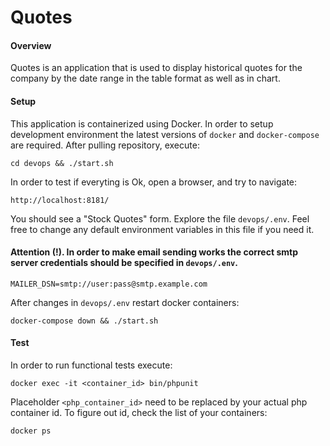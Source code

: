 # Quotes
#### Overview
Quotes is an application that is used to display historical quotes for the company by the date range in the table format as well as in chart.
#### Setup
This application is containerized using Docker. In order to setup development environment the latest versions of `docker` and `docker-compose` are required. After pulling repository, execute:
```
cd devops && ./start.sh
```
In order to test if everyting is Ok, open a browser, and try to navigate:
```
http://localhost:8181/
```
You should see a "Stock Quotes" form.
Explore the file `devops/.env`. Feel free to change any default environment variables in this file if you need it.

#### Attention (!). In order to make email sending works the correct smtp server credentials should be specified in `devops/.env`.
```
MAILER_DSN=smtp://user:pass@smtp.example.com
```
After changes in `devops/.env` restart docker containers:
```
docker-compose down && ./start.sh
```
#### Test
In order to run functional tests execute:
```
docker exec -it <container_id> bin/phpunit
```
Placeholder `<php_container_id>` need to be replaced by your actual php container id. To figure out id, check the list of your containers:
```
docker ps
```